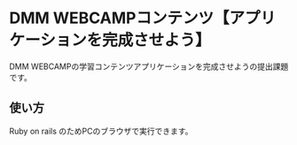 # DMM WEBCAMPコンテンツ【アプリケーションを完成させよう】
DMM WEBCAMPの学習コンテンツアプリケーションを完成させようの提出課題です。
## 使い方
Ruby on rails のためPCのブラウザで実行できます。